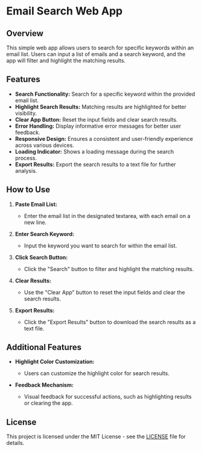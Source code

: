 # Email Search Web App

## Overview

This simple web app allows users to search for specific keywords within an email list. Users can input a list of emails and a search keyword, and the app will filter and highlight the matching results.

## Features

- **Search Functionality:** Search for a specific keyword within the provided email list.
- **Highlight Search Results:** Matching results are highlighted for better visibility.
- **Clear App Button:** Reset the input fields and clear search results.
- **Error Handling:** Display informative error messages for better user feedback.
- **Responsive Design:** Ensures a consistent and user-friendly experience across various devices.
- **Loading Indicator:** Shows a loading message during the search process.
- **Export Results:** Export the search results to a text file for further analysis.

## How to Use

1. **Paste Email List:**
   - Enter the email list in the designated textarea, with each email on a new line.

2. **Enter Search Keyword:**
   - Input the keyword you want to search for within the email list.

3. **Click Search Button:**
   - Click the "Search" button to filter and highlight the matching results.

4. **Clear Results:**
   - Use the "Clear App" button to reset the input fields and clear the search results.

5. **Export Results:**
   - Click the "Export Results" button to download the search results as a text file.


## Additional Features

- **Highlight Color Customization:**
  - Users can customize the highlight color for search results.
  
- **Feedback Mechanism:**
  - Visual feedback for successful actions, such as highlighting results or clearing the app.


## License

This project is licensed under the MIT License - see the [LICENSE](LICENSE) file for details.
